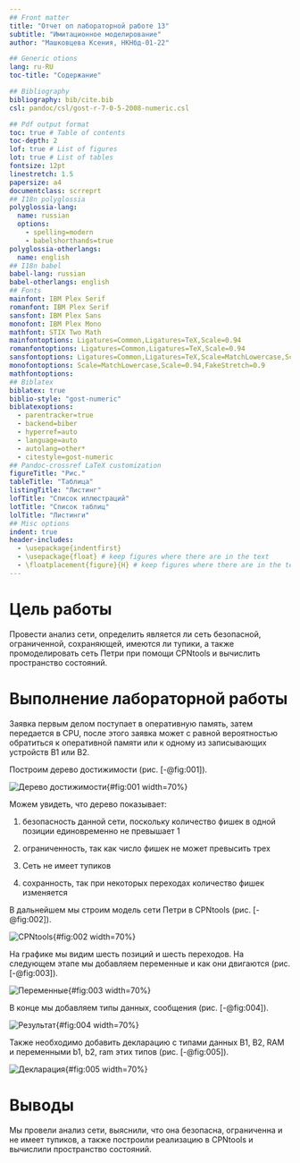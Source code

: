 ```yaml
---
## Front matter
title: "Отчет оп лабораторной работе 13"
subtitle: "Имитационное моделирование"
author: "Машковцева Ксения, НКНбд-01-22"

## Generic otions
lang: ru-RU
toc-title: "Содержание"

## Bibliography
bibliography: bib/cite.bib
csl: pandoc/csl/gost-r-7-0-5-2008-numeric.csl

## Pdf output format
toc: true # Table of contents
toc-depth: 2
lof: true # List of figures
lot: true # List of tables
fontsize: 12pt
linestretch: 1.5
papersize: a4
documentclass: scrreprt
## I18n polyglossia
polyglossia-lang:
  name: russian
  options:
	- spelling=modern
	- babelshorthands=true
polyglossia-otherlangs:
  name: english
## I18n babel
babel-lang: russian
babel-otherlangs: english
## Fonts
mainfont: IBM Plex Serif
romanfont: IBM Plex Serif
sansfont: IBM Plex Sans
monofont: IBM Plex Mono
mathfont: STIX Two Math
mainfontoptions: Ligatures=Common,Ligatures=TeX,Scale=0.94
romanfontoptions: Ligatures=Common,Ligatures=TeX,Scale=0.94
sansfontoptions: Ligatures=Common,Ligatures=TeX,Scale=MatchLowercase,Scale=0.94
monofontoptions: Scale=MatchLowercase,Scale=0.94,FakeStretch=0.9
mathfontoptions:
## Biblatex
biblatex: true
biblio-style: "gost-numeric"
biblatexoptions:
  - parentracker=true
  - backend=biber
  - hyperref=auto
  - language=auto
  - autolang=other*
  - citestyle=gost-numeric
## Pandoc-crossref LaTeX customization
figureTitle: "Рис."
tableTitle: "Таблица"
listingTitle: "Листинг"
lofTitle: "Список иллюстраций"
lotTitle: "Список таблиц"
lolTitle: "Листинги"
## Misc options
indent: true
header-includes:
  - \usepackage{indentfirst}
  - \usepackage{float} # keep figures where there are in the text
  - \floatplacement{figure}{H} # keep figures where there are in the text
---
```


# Цель работы

Провести анализ сети, определить является ли сеть безопасной, ограниченной, сохраняющей, имеются ли тупики, а также промоделировать сеть Петри при помощи CPNtools и вычислить пространство состояний.

# Выполнение лабораторной работы

Заявка первым делом поступает в оперативную память, затем передается в CPU, после этого заявка может с равной вероятностью обратиться к оперативной памяти или к одному из записывающих устройств B1 или B2.

Построим дерево достижимости (рис. [-@fig:001]).

![Дерево достижимости](image/lab131.jpg){#fig:001 width=70%}

Можем увидеть, что дерево показывает:

1. безопасность данной сети, поскольку количество фишек в одной позиции единовременно не превышает 1 

2. ограниченность, так как число фишек не может превысить трех

3. Сеть не имеет тупиков

4. сохранность, так при некоторых переходах количество фишек изменяется

В дальнейшем мы строим модель сети Петри в CPNtools (рис. [-@fig:002]).

![CPNtools](image/lab132.jpg){#fig:002 width=70%}

На графике мы видим шесть позиций и шесть переходов. На следующем этапе мы добавляем переменные и как они двигаются (рис. [-@fig:003]).

![Переменные](image/lab133.jpg){#fig:003 width=70%}

В конце мы добавляем типы данных, сообщения (рис. [-@fig:004]).

![Результат](image/lab134.jpg){#fig:004 width=70%}

Также необходимо добавить декларацию с типами данных B1, B2, RAM и переменными b1, b2, ram этих типов (рис. [-@fig:005]).

![Декларация](image/lab135.jpg){#fig:005 width=70%}

# Выводы

Мы провели анализ сети, выяснили, что она безопасна, ограниченна и не имеет тупиков, а также построили реализацию в CPNtools и вычислили пространство состояний. 
